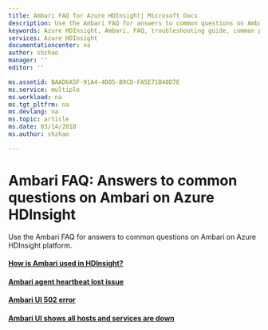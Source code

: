 ```yaml
---
title: Ambari FAQ for Azure HDInsight| Microsoft Docs
description: Use the Ambari FAQ for answers to common questions on Ambari on Azure HDInsight platform.
keywords: Azure HDInsight, Ambari, FAQ, troubleshooting guide, common problems
services: Azure HDInsight
documentationcenter: na
author: shzhao
manager: ''
editor: ''

ms.assetid: BAAD6A5F-91A4-4D85-B9CD-FA5E71B40D7E
ms.service: multiple
ms.workload: na
ms.tgt_pltfrm: na
ms.devlang: na
ms.topic: article
ms.date: 03/14/2018
ms.author: shzhao

---
```

# Ambari FAQ: Answers to common questions on Ambari on Azure HDInsight
Use the Ambari FAQ for answers to common questions on Ambari on Azure HDInsight platform.

#### [How is Ambari used in HDInsight?](ambari-usage-in-hdinsight.md)
#### [Ambari agent heartbeat lost issue](ambari-agent-heartbeat-lost.md)
#### [Ambari UI 502 error](ambari-ui-502-error.md)
#### [Ambari UI shows all hosts and services are down](ambari-ui-all-hosts-down.md)
